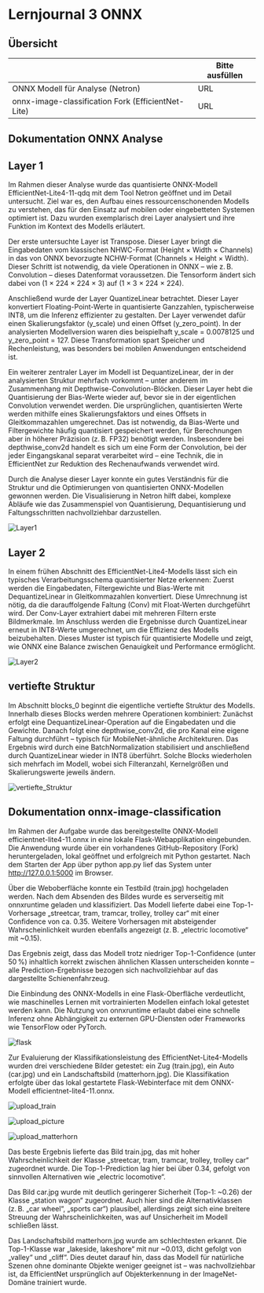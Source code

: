 ﻿# Lernjournal 3 ONNX

## Übersicht

| | Bitte ausfüllen |
| -------- | ------- |
| ONNX Modell für Analyse (Netron) | URL |
| onnx-image-classification Fork (EfficientNet-Lite) | URL |

## Dokumentation ONNX Analyse

## Layer 1

Im Rahmen dieser Analyse wurde das quantisierte ONNX-Modell EfficientNet-Lite4-11-qdq mit dem Tool Netron geöffnet und im Detail untersucht. Ziel war es, den Aufbau eines ressourcenschonenden Modells zu verstehen, das für den Einsatz auf mobilen oder eingebetteten Systemen optimiert ist. Dazu wurden exemplarisch drei Layer analysiert und ihre Funktion im Kontext des Modells erläutert.

Der erste untersuchte Layer ist Transpose. Dieser Layer bringt die Eingabedaten vom klassischen NHWC-Format (Height × Width × Channels) in das von ONNX bevorzugte NCHW-Format (Channels × Height × Width). Dieser Schritt ist notwendig, da viele Operationen in ONNX – wie z. B. Convolution – dieses Datenformat voraussetzen. Die Tensorform ändert sich dabei von (1 × 224 × 224 × 3) auf (1 × 3 × 224 × 224).

Anschließend wurde der Layer QuantizeLinear betrachtet. Dieser Layer konvertiert Floating-Point-Werte in quantisierte Ganzzahlen, typischerweise INT8, um die Inferenz effizienter zu gestalten. Der Layer verwendet dafür einen Skalierungsfaktor (y_scale) und einen Offset (y_zero_point). In der analysierten Modellversion waren dies beispielhaft y_scale = 0.0078125 und y_zero_point = 127. Diese Transformation spart Speicher und Rechenleistung, was besonders bei mobilen Anwendungen entscheidend ist.

Ein weiterer zentraler Layer im Modell ist DequantizeLinear, der in der analysierten Struktur mehrfach vorkommt – unter anderem im Zusammenhang mit Depthwise-Convolution-Blöcken. Dieser Layer hebt die Quantisierung der Bias-Werte wieder auf, bevor sie in der eigentlichen Convolution verwendet werden. Die ursprünglichen, quantisierten Werte werden mithilfe eines Skalierungsfaktors und eines Offsets in Gleitkommazahlen umgerechnet. Das ist notwendig, da Bias-Werte und Filtergewichte häufig quantisiert gespeichert werden, für Berechnungen aber in höherer Präzision (z. B. FP32) benötigt werden. Insbesondere bei depthwise_conv2d handelt es sich um eine Form der Convolution, bei der jeder Eingangskanal separat verarbeitet wird – eine Technik, die in EfficientNet zur Reduktion des Rechenaufwands verwendet wird.

Durch die Analyse dieser Layer konnte ein gutes Verständnis für die Struktur und die Optimierungen von quantisierten ONNX-Modellen gewonnen werden. Die Visualisierung in Netron hilft dabei, komplexe Abläufe wie das Zusammenspiel von Quantisierung, Dequantisierung und Faltungsschritten nachvollziehbar darzustellen.

![Layer1](images/Analyse_netron.png)

## Layer 2

In einem frühen Abschnitt des EfficientNet-Lite4-Modells lässt sich ein typisches Verarbeitungsschema quantisierter Netze erkennen: Zuerst werden die Eingabedaten, Filtergewichte und Bias-Werte mit DequantizeLinear in Gleitkommazahlen konvertiert. Diese Umrechnung ist nötig, da die darauffolgende Faltung (Conv) mit Float-Werten durchgeführt wird. Der Conv-Layer extrahiert dabei mit mehreren Filtern erste Bildmerkmale. Im Anschluss werden die Ergebnisse durch QuantizeLinear erneut in INT8-Werte umgerechnet, um die Effizienz des Modells beizubehalten. Dieses Muster ist typisch für quantisierte Modelle und zeigt, wie ONNX eine Balance zwischen Genauigkeit und Performance ermöglicht.

![Layer2](images/Quantize_Linear.png)

## vertiefte Struktur

Im Abschnitt blocks_0 beginnt die eigentliche vertiefte Struktur des Modells. Innerhalb dieses Blocks werden mehrere Operationen kombiniert: Zunächst erfolgt eine DequantizeLinear-Operation auf die Eingabedaten und die Gewichte. Danach folgt eine depthwise_conv2d, die pro Kanal eine eigene Faltung durchführt – typisch für MobileNet-ähnliche Architekturen. Das Ergebnis wird durch eine BatchNormalization stabilisiert und anschließend durch QuantizeLinear wieder in INT8 überführt. Solche Blocks wiederholen sich mehrfach im Modell, wobei sich Filteranzahl, Kernelgrößen und Skalierungswerte jeweils ändern.

![vertiefte_Struktur](images/vertiefte_struktur.png)

## Dokumentation onnx-image-classification

Im Rahmen der Aufgabe wurde das bereitgestellte ONNX-Modell efficientnet-lite4-11.onnx in eine lokale Flask-Webapplikation eingebunden. Die Anwendung wurde über ein vorhandenes GitHub-Repository (Fork) heruntergeladen, lokal geöffnet und erfolgreich mit Python gestartet. Nach dem Starten der App über python app.py lief das System unter http://127.0.0.1:5000 im Browser.

Über die Weboberfläche konnte ein Testbild (train.jpg) hochgeladen werden. Nach dem Absenden des Bildes wurde es serverseitig mit onnxruntime geladen und klassifiziert. Das Modell lieferte dabei eine Top-1-Vorhersage „streetcar, tram, tramcar, trolley, trolley car“ mit einer Confidence von ca. 0.35. Weitere Vorhersagen mit absteigender Wahrscheinlichkeit wurden ebenfalls angezeigt (z. B. „electric locomotive“ mit ~0.15).

Das Ergebnis zeigt, dass das Modell trotz niedriger Top-1-Confidence (unter 50 %) inhaltlich korrekt zwischen ähnlichen Klassen unterscheiden konnte – alle Prediction-Ergebnisse bezogen sich nachvollziehbar auf das dargestellte Schienenfahrzeug.

Die Einbindung des ONNX-Modells in eine Flask-Oberfläche verdeutlicht, wie maschinelles Lernen mit vortrainierten Modellen einfach lokal getestet werden kann. Die Nutzung von onnxruntime erlaubt dabei eine schnelle Inferenz ohne Abhängigkeit zu externen GPU-Diensten oder Frameworks wie TensorFlow oder PyTorch.

![flask](images/flask.png)

Zur Evaluierung der Klassifikationsleistung des EfficientNet-Lite4-Modells wurden drei verschiedene Bilder getestet: ein Zug (train.jpg), ein Auto (car.jpg) und ein Landschaftsbild (matterhorn.jpg). Die Klassifikation erfolgte über das lokal gestartete Flask-Webinterface mit dem ONNX-Modell efficientnet-lite4-11.onnx.

![upload_train](images/upload_train.png)

![upload_picture](images/upload_picture.png)

![upload_matterhorn](images/upload_matterhorn.png)

Das beste Ergebnis lieferte das Bild train.jpg, das mit hoher Wahrscheinlichkeit der Klasse
„streetcar, tram, tramcar, trolley, trolley car“ zugeordnet wurde. Die Top-1-Prediction lag hier bei über 0.34, gefolgt von sinnvollen Alternativen wie „electric locomotive“.

Das Bild car.jpg wurde mit deutlich geringerer Sicherheit (Top-1: ~0.26) der Klasse „station wagon“ zugeordnet. Auch hier sind die Alternativklassen (z. B. „car wheel“, „sports car“) plausibel, allerdings zeigt sich eine breitere Streuung der Wahrscheinlichkeiten, was auf Unsicherheit im Modell schließen lässt.

Das Landschaftsbild matterhorn.jpg wurde am schlechtesten erkannt. Die Top-1-Klasse war „lakeside, lakeshore“ mit nur ~0.013, dicht gefolgt von „valley“ und „cliff“. Dies deutet darauf hin, dass das Modell für natürliche Szenen ohne dominante Objekte weniger geeignet ist – was nachvollziehbar ist, da EfficientNet ursprünglich auf Objekterkennung in der ImageNet-Domäne trainiert wurde.
